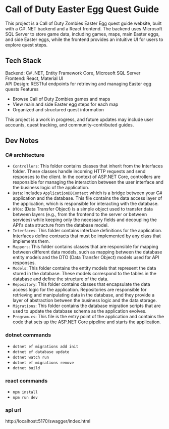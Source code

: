 # Call of Duty Easter Egg Quest Guide
This project is a Call of Duty Zombies Easter Egg quest guide website, built with a C# .NET backend and a React frontend. The backend uses Microsoft SQL Server to store game data, including games, maps, main Easter eggs, and side Easter eggs, while the frontend provides an intuitive UI for users to explore quest steps.

## Tech Stack
Backend: C# .NET, Entity Framework Core, Microsoft SQL Server \
Frontend: React, Material UI \
API Design: RESTful endpoints for retrieving and managing Easter egg quests
Features
- Browse Call of Duty Zombies games and maps
- View main and side Easter egg steps for each map
- Organized and structured quest information

This project is a work in progress, and future updates may include user accounts, quest tracking, and community-contributed guides.

## Dev Notes

### C# architecture
- `Controllers`: This folder contains classes that inherit from the Interfaces folder. These classes handle incoming HTTP requests and send responses to the client. In the context of ASP.NET Core, controllers are responsible for managing the interaction between the user interface and the business logic of the application.
- `Data`:  Includes `ApplicationDBContext` which is a bridge between your C# application and the database. This file contains the data access layer of the application, which is responsible for interacting with the database.
- `DTOs`: (Data Transfer Object) is a simple object used to transfer data between layers (e.g., from the frontend to the server or between services) while keeping only the necessary fields and decoupling the API's data structure from the database model.
- `Interfaces`: This folder contains interface definitions for the application. Interfaces define contracts that must be implemented by any class that implements them.
- `Mappers`: This folder contains classes that are responsible for mapping between different data models, such as mapping between the database entity models and the DTO (Data Transfer Object) models used for API responses.
- `Models`: This folder contains the entity models that represent the data stored in the database. These models correspond to the tables in the database and define the structure of the data.
- `Repository`: This folder contains classes that encapsulate the data access logic for the application. Repositories are responsible for retrieving and manipulating data in the database, and they provide a layer of abstraction between the business logic and the data storage.
- `Migrations`: This folder contains the database migration scripts that are used to update the database schema as the application evolves.
- `Program.cs`: This file is the entry point of the application and contains the code that sets up the ASP.NET Core pipeline and starts the application.


### dotnet commands

- `dotnet ef migrations add init`
- `dotnet ef database update`
- `dotnet watch run`
- `dotnet ef migrations remove`
- `dotnet build`

### react commands

- `npm install`
- `npm run dev`

### api url

http://localhost:5170/swagger/index.html
